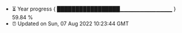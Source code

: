 - ⏳ Year progress { █████████████████▁▁▁▁▁▁▁▁▁▁▁▁▁ } 59.84 %
- ⏰ Updated on Sun, 07 Aug 2022 10:23:44 GMT

